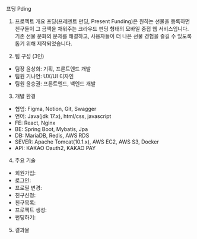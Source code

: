 프딩 Pding

1. 프로젝트 개요 
  프딩(프레젠트 펀딩, Present Funding)은 원하는 선물을 등록하면 친구들이 그 금액을 채워주는 크라우드 펀딩 형태의 모바일 중접 웹 서비스입니다.
  기존 선물 문화의 문제를 해결하고, 사용자들이 더 나은 선물 경험을 즐길 수 있도록 돕기 위해 제작되었습니다.
    
2. 팀 구성 (3인)
  <ul>
    <li>팀장 윤상희: 기획, 프론트엔드 개발</li>
    <li>팀원 기나연: UX/UI 디자인</li>
    <li>팀원 윤승권: 프론트엔드, 백엔드 개발</li>
  </ul> 

 3. 개발 환경
  <ul>
    <li>협업:     Figma, Notion, Git, Swagger</li>
    <li>언어:     Java(jdk 17.x), html/css, javascript</li>
    <li>FE:       React, Nginx</li>
    <li>BE:       Spring Boot, Mybatis, Jpa</li>
    <li>DB:       MariaDB, Redis, AWS RDS</li>
    <li>SEVER:    Apache Tomcat(10.1.x), AWS EC2, AWS S3, Docker</li>
    <li>API:      KAKAO Oauth2, KAKAO PAY</li>
  </ul>

 4. 주요 기술
  <ul>
    <li>회원가입:</li>
    <li>로그인:</li>
    <li>프로필 변경:</li>
    <li>친구신청:</li>
    <li>친구목록:</li>
    <li>프로젝트 생성:</li>
    <li>펀딩하기:</li>
  </ul>
  
 5. 결과물
